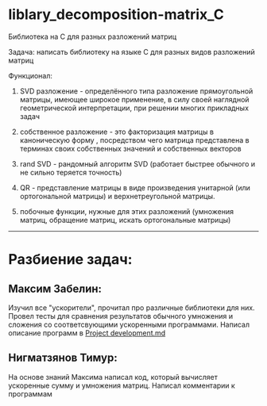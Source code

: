 # liblary_decomposition-matrix_C
Библиотека на С для разных разложений матриц

Задача: написать библиотеку на языке С для разных видов разложений матриц

Функционал:

1) SVD разложение - определённого типа разложение прямоугольной матрицы, имеющее широкое применение, в силу своей наглядной геометрической интерпретации, при решении многих прикладных задач

2) собственное разложение - это факторизация матрицы в каноническую форму , посредством чего матрица представлена ​​в терминах своих собственных значений и собственных векторов 

3) rand SVD - рандомный алгоритм SVD (работает быстрее обычного и не сильно теряется точность)

4) QR - представление матрицы в виде произведения унитарной (или ортогональной матрицы) и верхнетреугольной матрицы.

5) побочные функции, нужные для этих разложений (умножения матриц, обращение матриц, искать ортогональные матрицы)

--------------------

# Разбиение задач:

## Максим Забелин:

Изучил все "ускорители", прочитал про различные библиотеки для них. Провел тесты для сравнения результатов обычного умножения и сложения со соответсвующими
ускоренными программами. Написал описание программ в [Project development.md](https://github.com/t1ps9/liblary_decomposition-matrix_-/blob/main/Project%20development.md)

## Нигматзянов Тимур:

На основе знаний Максима написал код, который вычисляет ускоренные сумму и умножения матриц. Написал комментарии к программам
